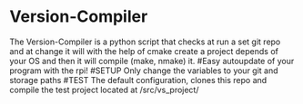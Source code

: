 # Version-Compiler
The Version-Compiler is a python script that checks at run a set git repo and at change it will
with the help of cmake create a project depends of your OS and then it will compile (make, nmake) it.
#Easy autoupdate of your program with the rpi!
#SETUP
Only change the variables to your git and storage paths
#TEST
The default configuration, clones this repo and compile the test project located at /src/vs_project/
